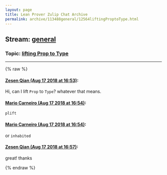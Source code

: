 ```yaml
---
layout: page
title: Lean Prover Zulip Chat Archive 
permalink: archive/113488general/12564liftingProptoType.html
---
```


## Stream: [general](index.html)
### Topic: [lifting Prop to Type](12564liftingProptoType.html)

---


{% raw %}
#### [ Zesen Qian (Aug 17 2018 at 16:53)](https://leanprover.zulipchat.com/#narrow/stream/113488-general/topic/lifting%20Prop%20to%20Type/near/132307194):
<p>Hi, can I lift <code>Prop</code> to <code>Type</code>? whatever that means.</p>

#### [ Mario Carneiro (Aug 17 2018 at 16:54)](https://leanprover.zulipchat.com/#narrow/stream/113488-general/topic/lifting%20Prop%20to%20Type/near/132307274):
<p><code>plift</code></p>

#### [ Mario Carneiro (Aug 17 2018 at 16:54)](https://leanprover.zulipchat.com/#narrow/stream/113488-general/topic/lifting%20Prop%20to%20Type/near/132307288):
<p>or <code>inhabited</code></p>

#### [ Zesen Qian (Aug 17 2018 at 16:57)](https://leanprover.zulipchat.com/#narrow/stream/113488-general/topic/lifting%20Prop%20to%20Type/near/132307458):
<p>great! thanks</p>


{% endraw %}
